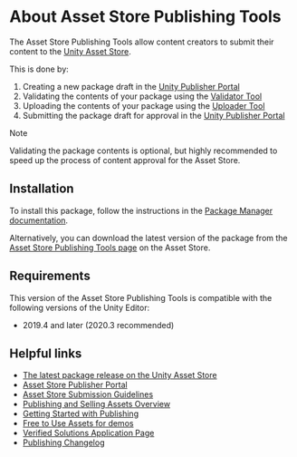 # About Asset Store Publishing Tools

The Asset Store Publishing Tools allow content creators to submit their content to the [Unity Asset Store](https://docs.unity3d.com/Manual/AssetStore.html).

This is done by:

1. Creating a new package draft in the [Unity Publisher Portal](https://publisher.unity.com/)
2. Validating the contents of your package using the [Validator Tool](validator-overview)
3. Uploading the contents of your package using the [Uploader Tool](uploader-overview)
4. Submitting the package draft for approval in the [Unity Publisher Portal](https://publisher.unity.com/)

>[!NOTE]
>Validating the package contents is optional, but highly recommended to speed up the process of content approval for the Asset Store.

## Installation

To install this package, follow the instructions in the [Package Manager documentation](https://docs.unity3d.com/Manual/upm-ui-install.html).

Alternatively, you can download the latest version of the package from the [Asset Store Publishing Tools page](https://assetstore.unity.com/packages/tools/utilities/asset-store-publishing-tools-115) on the Asset Store.

## Requirements

This version of the Asset Store Publishing Tools is compatible with the following versions of the Unity Editor:

* 2019.4 and later (2020.3 recommended)

## Helpful links

* [The latest package release on the Unity Asset Store](https://assetstore.unity.com/packages/tools/utilities/asset-store-tools-115)
* [Asset Store Publisher Portal](https://publisher.unity.com/)
* [Asset Store Submission Guidelines](https://assetstore.unity.com/publishing/submission-guidelines)
* [Publishing and Selling Assets Overview](https://assetstore.unity.com/publishing/publish-and-sell-assets)
* [Getting Started with Publishing](https://docs.unity3d.com/Manual/AssetStorePublishing.html)
* [Free to Use Assets for demos](https://assetstore.unity.com/lists/free-to-use-assets-for-publisher-demos-243675)
* [Verified Solutions Application Page](https://unity.com/partners/verified-solutions)
* [Publishing Changelog](https://assetstore.unity.com/publishing/release-updates)